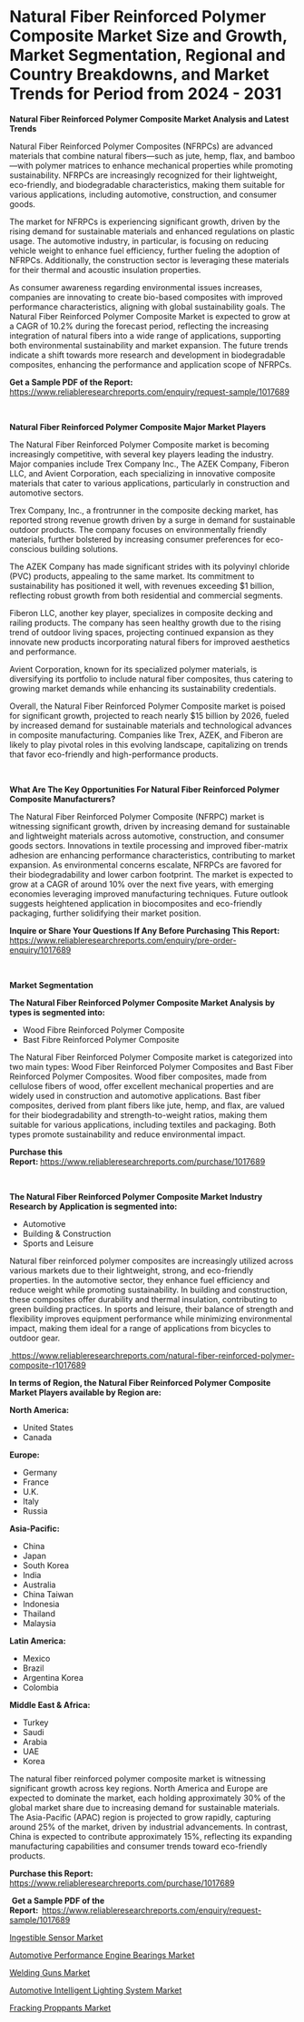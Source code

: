 <p><h1>Natural Fiber Reinforced Polymer Composite Market Size and Growth, Market Segmentation, Regional and Country Breakdowns, and Market Trends for Period from 2024 -  2031</h1></p><p><strong>Natural Fiber Reinforced Polymer Composite Market Analysis and Latest Trends</strong></p>
<p><p>Natural Fiber Reinforced Polymer Composites (NFRPCs) are advanced materials that combine natural fibers—such as jute, hemp, flax, and bamboo—with polymer matrices to enhance mechanical properties while promoting sustainability. NFRPCs are increasingly recognized for their lightweight, eco-friendly, and biodegradable characteristics, making them suitable for various applications, including automotive, construction, and consumer goods.</p><p>The market for NFRPCs is experiencing significant growth, driven by the rising demand for sustainable materials and enhanced regulations on plastic usage. The automotive industry, in particular, is focusing on reducing vehicle weight to enhance fuel efficiency, further fueling the adoption of NFRPCs. Additionally, the construction sector is leveraging these materials for their thermal and acoustic insulation properties.</p><p>As consumer awareness regarding environmental issues increases, companies are innovating to create bio-based composites with improved performance characteristics, aligning with global sustainability goals. The Natural Fiber Reinforced Polymer Composite Market is expected to grow at a CAGR of 10.2% during the forecast period, reflecting the increasing integration of natural fibers into a wide range of applications, supporting both environmental sustainability and market expansion. The future trends indicate a shift towards more research and development in biodegradable composites, enhancing the performance and application scope of NFRPCs.</p></p>
<p><strong>Get a Sample PDF of the Report:&nbsp;</strong> <a href="https://www.reliableresearchreports.com/enquiry/request-sample/1017689?utm_campaign=33&utm_medium=2&utm_source=Github&utm_content=ia&utm_term=04122024&utm_id=natural-fiber-reinforced-polymer-composite">https://www.reliableresearchreports.com/enquiry/request-sample/1017689</a></p>
<p>&nbsp;</p>
<p><strong>Natural Fiber Reinforced Polymer Composite Major Market Players</strong></p>
<p><p>The Natural Fiber Reinforced Polymer Composite market is becoming increasingly competitive, with several key players leading the industry. Major companies include Trex Company Inc., The AZEK Company, Fiberon LLC, and Avient Corporation, each specializing in innovative composite materials that cater to various applications, particularly in construction and automotive sectors.</p><p>Trex Company, Inc., a frontrunner in the composite decking market, has reported strong revenue growth driven by a surge in demand for sustainable outdoor products. The company focuses on environmentally friendly materials, further bolstered by increasing consumer preferences for eco-conscious building solutions.</p><p>The AZEK Company has made significant strides with its polyvinyl chloride (PVC) products, appealing to the same market. Its commitment to sustainability has positioned it well, with revenues exceeding $1 billion, reflecting robust growth from both residential and commercial segments.</p><p>Fiberon LLC, another key player, specializes in composite decking and railing products. The company has seen healthy growth due to the rising trend of outdoor living spaces, projecting continued expansion as they innovate new products incorporating natural fibers for improved aesthetics and performance.</p><p>Avient Corporation, known for its specialized polymer materials, is diversifying its portfolio to include natural fiber composites, thus catering to growing market demands while enhancing its sustainability credentials.</p><p>Overall, the Natural Fiber Reinforced Polymer Composite market is poised for significant growth, projected to reach nearly $15 billion by 2026, fueled by increased demand for sustainable materials and technological advances in composite manufacturing. Companies like Trex, AZEK, and Fiberon are likely to play pivotal roles in this evolving landscape, capitalizing on trends that favor eco-friendly and high-performance products.</p></p>
<p>&nbsp;</p>
<p><strong>What Are The Key Opportunities For Natural Fiber Reinforced Polymer Composite Manufacturers?</strong></p>
<p><p>The Natural Fiber Reinforced Polymer Composite (NFRPC) market is witnessing significant growth, driven by increasing demand for sustainable and lightweight materials across automotive, construction, and consumer goods sectors. Innovations in textile processing and improved fiber-matrix adhesion are enhancing performance characteristics, contributing to market expansion. As environmental concerns escalate, NFRPCs are favored for their biodegradability and lower carbon footprint. The market is expected to grow at a CAGR of around 10% over the next five years, with emerging economies leveraging improved manufacturing techniques. Future outlook suggests heightened application in biocomposites and eco-friendly packaging, further solidifying their market position.</p></p>
<p><strong>Inquire or Share Your Questions If Any Before Purchasing This Report:</strong> <a href="https://www.reliableresearchreports.com/enquiry/pre-order-enquiry/1017689?utm_campaign=33&utm_medium=2&utm_source=Github&utm_content=ia&utm_term=04122024&utm_id=natural-fiber-reinforced-polymer-composite">https://www.reliableresearchreports.com/enquiry/pre-order-enquiry/1017689</a></p>
<p>&nbsp;</p>
<p><strong>Market Segmentation</strong></p>
<p><strong>The Natural Fiber Reinforced Polymer Composite Market Analysis by types is segmented into:</strong></p>
<p><ul><li>Wood Fibre Reinforced Polymer Composite</li><li>Bast Fibre Reinforced Polymer Composite</li></ul></p>
<p><p>The Natural Fiber Reinforced Polymer Composite market is categorized into two main types: Wood Fiber Reinforced Polymer Composites and Bast Fiber Reinforced Polymer Composites. Wood fiber composites, made from cellulose fibers of wood, offer excellent mechanical properties and are widely used in construction and automotive applications. Bast fiber composites, derived from plant fibers like jute, hemp, and flax, are valued for their biodegradability and strength-to-weight ratios, making them suitable for various applications, including textiles and packaging. Both types promote sustainability and reduce environmental impact.</p></p>
<p><strong>Purchase this Report:&nbsp;</strong><a href="https://www.reliableresearchreports.com/purchase/1017689?utm_campaign=33&utm_medium=2&utm_source=Github&utm_content=ia&utm_term=04122024&utm_id=natural-fiber-reinforced-polymer-composite">https://www.reliableresearchreports.com/purchase/1017689</a></p>
<p>&nbsp;</p>
<p><strong>The Natural Fiber Reinforced Polymer Composite Market Industry Research by Application is segmented into:</strong></p>
<p><ul><li>Automotive</li><li>Building & Construction</li><li>Sports and Leisure</li></ul></p>
<p><p>Natural fiber reinforced polymer composites are increasingly utilized across various markets due to their lightweight, strong, and eco-friendly properties. In the automotive sector, they enhance fuel efficiency and reduce weight while promoting sustainability. In building and construction, these composites offer durability and thermal insulation, contributing to green building practices. In sports and leisure, their balance of strength and flexibility improves equipment performance while minimizing environmental impact, making them ideal for a range of applications from bicycles to outdoor gear.</p></p>
<p><a href="https://www.reliableresearchreports.com/natural-fiber-reinforced-polymer-composite-r1017689?utm_campaign=33&utm_medium=2&utm_source=Github&utm_content=ia&utm_term=04122024&utm_id=natural-fiber-reinforced-polymer-composite">&nbsp;https://www.reliableresearchreports.com/natural-fiber-reinforced-polymer-composite-r1017689</a></p>
<p><strong>In terms of Region, the Natural Fiber Reinforced Polymer Composite Market Players available by Region are:</strong></p>
<p>
    <p> <strong> North America: </strong>
        <ul>
            <li>United States</li>
            <li>Canada</li>
        </ul>
        </p> 
    <p> <strong> Europe: </strong>
        <ul>
            <li>Germany</li>
            <li>France</li>
            <li>U.K.</li>
            <li>Italy</li>
            <li>Russia</li>
        </ul>
        </p> 
    <p> <strong> Asia-Pacific: </strong>
        <ul>
            <li>China</li>
            <li>Japan</li>
            <li>South Korea</li>
            <li>India</li>
            <li>Australia</li>
            <li>China Taiwan</li>
            <li>Indonesia</li>
            <li>Thailand</li>
            <li>Malaysia</li>
        </ul>
        </p> 
    <p> <strong> Latin America: </strong>
        <ul>
            <li>Mexico</li>
            <li>Brazil</li>
            <li>Argentina Korea</li>
            <li>Colombia</li>
        </ul>
        </p> 
    <p> <strong> Middle East & Africa: </strong>
        <ul>
            <li>Turkey</li>
            <li>Saudi</li>
            <li>Arabia</li>
            <li>UAE</li>
            <li>Korea</li>
        </ul>
    </p>
    </p>
<p><p>The natural fiber reinforced polymer composite market is witnessing significant growth across key regions. North America and Europe are expected to dominate the market, each holding approximately 30% of the global market share due to increasing demand for sustainable materials. The Asia-Pacific (APAC) region is projected to grow rapidly, capturing around 25% of the market, driven by industrial advancements. In contrast, China is expected to contribute approximately 15%, reflecting its expanding manufacturing capabilities and consumer trends toward eco-friendly products.</p></p>
<p><strong>Purchase this Report: </strong><a href="https://www.reliableresearchreports.com/purchase/1017689?utm_campaign=33&utm_medium=2&utm_source=Github&utm_content=ia&utm_term=04122024&utm_id=natural-fiber-reinforced-polymer-composite">https://www.reliableresearchreports.com/purchase/1017689</a></p>
<p>&nbsp;<strong>Get a Sample PDF of the Report:&nbsp;&nbsp;</strong><a href="https://www.reliableresearchreports.com/enquiry/request-sample/1017689?utm_campaign=33&utm_medium=2&utm_source=Github&utm_content=ia&utm_term=04122024&utm_id=natural-fiber-reinforced-polymer-composite">https://www.reliableresearchreports.com/enquiry/request-sample/1017689</a></p>
<p><strong></strong></p>
<p><p><a href="https://github.com/lindaopodray/Market-Research-Report-List-1/blob/main/ingestible-sensor-market.md?utm_campaign=33&utm_medium=2&utm_source=Github&utm_content=ia&utm_term=04122024&utm_id=natural-fiber-reinforced-polymer-composite">Ingestible Sensor Market</a></p><p><a href="https://www.linkedin.com/pulse/overview-automotive-performance-engine-bearingsmarket-industryshowing-dgude?utm_campaign=33&utm_medium=2&utm_source=Github&utm_content=ia&utm_term=04122024&utm_id=natural-fiber-reinforced-polymer-composite">Automotive Performance Engine Bearings Market</a></p><p><a href="https://issuu.com/reportprime-2/docs/welding-guns-market-size-2030.pptx?utm_campaign=33&utm_medium=2&utm_source=Github&utm_content=ia&utm_term=04122024&utm_id=natural-fiber-reinforced-polymer-composite">Welding Guns Market</a></p><p><a href="https://www.linkedin.com/pulse/overview-automotive-intelligent-lighting-system-market-2024-2031-noxfe?utm_campaign=33&utm_medium=2&utm_source=Github&utm_content=ia&utm_term=04122024&utm_id=natural-fiber-reinforced-polymer-composite">Automotive Intelligent Lighting System Market</a></p><p><a href="https://github.com/OlenFleming68/Market-Research-Report-List-1/blob/main/fracking-proppants-market.md?utm_campaign=33&utm_medium=2&utm_source=Github&utm_content=ia&utm_term=04122024&utm_id=natural-fiber-reinforced-polymer-composite">Fracking Proppants Market</a></p></p>